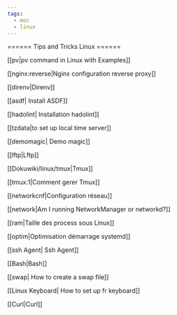 ```yaml
---
tags:
  - moc
  - linux
---
```


====== Tips and Tricks Linux ======

[[pv|pv command in Linux with Examples]]

[[nginx:reverse|Nginx configuration reverse proxy]]

[[direnv|Direnv]]

[[asdf| Install ASDF]]

[[hadolint| Installation hadolint]]

[[tzdata|to set up local time server]]

[[demomagic| Demo magic]]

[[lftp|Lftp]]

[[Dokuwiki/linux/tmux|Tmux]]

[[tmux:1|Comment gerer Tmux]]

[[networkcnf|Configuration réseau]]

[[network|Am I running NetworkManager or networkd?]]

[[ram|Taille des process sous Linux]]

[[optim|Optimisation démarrage systemd]]

[[ssh Agent| Ssh Agent]]

[[Bash|Bash]]

[[swap| How to create a swap file]]

[[Linux Keyboard| How to set up  fr keyboard]]
 
[[Curl|Curl]]
